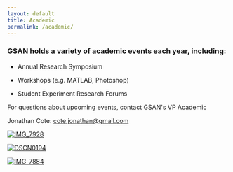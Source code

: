 ```yaml
---
layout: default
title: Academic
permalink: /academic/
---
```


### **GSAN holds a variety of academic events each year, including:**

* Annual Research Symposium

* Workshops (e.g. MATLAB, Photoshop)

* Student Experiment Research Forums

For questions about upcoming events, contact GSAN's VP Academic 

Jonathan Cote: [cote.jonathan@gmail.com](mailto:cote.jonathan@gmail.com) <br>

[![IMG_7928](https://gsaneuro.files.wordpress.com/2013/06/img_7928.jpg?w=450)](https://gsaneuro.files.wordpress.com/2013/06/img_7928.jpg)


[![DSCN0194](https://gsaneuro.files.wordpress.com/2013/04/dscn0194.jpg?w=450)](https://gsaneuro.files.wordpress.com/2013/04/dscn0194.jpg)


[![IMG_7884](https://gsaneuro.files.wordpress.com/2013/06/img_7884.jpg?w=450)](https://gsaneuro.files.wordpress.com/2013/06/img_7884.jpg)